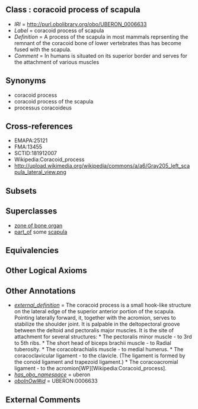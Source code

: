 
## Class : coracoid process of scapula

 * *IRI* = http://purl.obolibrary.org/obo/UBERON_0006633
 * *Label* = coracoid process of scapula
 * *Definition* = A process of the scapula in most mammals reprsenting the remnant of the coracoid bone of lower vertebrates thas has become fused with the scapula.
 * *Comment* = In humans is situated on its superior border and serves for the attachment of various muscles

## Synonyms

 * coracoid process
 * coracoid process of the scapula
 * processus coracoideus

## Cross-references

 * EMAPA:25121
 * FMA:13455
 * SCTID:181912007
 * Wikipedia:Coracoid_process
 * http://upload.wikimedia.org/wikipedia/commons/a/a6/Gray205_left_scapula_lateral_view.png

## Subsets


## Superclasses

 * [zone of bone organ](../../UBERON/13/UBERON_0005913.md)
 * [part_of](../../BFO/50/BFO_0000050.md) some [scapula](../../UBERON/49/UBERON_0006849.md)

## Equivalencies


## Other Logical Axioms


## Other Annotations

 * *[external_definition](../../UBPROP/01/UBPROP_0000001.md)* = The coracoid process is a small hook-like structure on the lateral edge of the superior anterior portion of the scapula. Pointing laterally forward, it, together with the acromion, serves to stabilize the shoulder joint. It is palpable in the deltopectoral groove between the deltoid and pectoralis major muscles. It is the site of attachment for several structures: * The pectoralis minor muscle - to 3rd to 5th ribs. * The short head of biceps brachii muscle - to Radial tuberosity. * The coracobrachialis muscle - to medial humerus. * The coracoclavicular ligament - to the clavicle. (The ligament is formed by the conoid ligament and trapezoid ligament.) * The coracoacromial ligament - to the acromion[WP][Wikipedia:Coracoid_process].
 * *[has_obo_namespace](../../ce/oboInOwl#hasOBONamespace.md)* = uberon
 * *[oboInOwl#id](../../id/oboInOwl#id.md)* = UBERON:0006633

## External Comments

